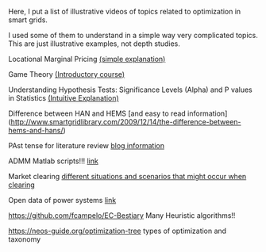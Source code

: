 Here, I put a list of illustrative videos of topics related to optimization in smart grids. 

I used some of them to understand in a simple way very complicated topics. This are just illustrative examples, not depth studies.

Locational Marginal Pricing [(simple explanation)](https://vimeo.com/243006345)

Game Theory [(Introductory course)](https://www.youtube.com/channel/UC73W1eqdxKPwr2OlfkMhQkQ)

Understanding Hypothesis Tests: Significance Levels (Alpha) and P values in Statistics [(Intuitive Explanation)](http://blog.minitab.com/blog/adventures-in-statistics-2/understanding-hypothesis-tests-significance-levels-alpha-and-p-values-in-statistics)

Difference between HAN and HEMS [and easy to read information] (http://www.smartgridlibrary.com/2009/12/14/the-difference-between-hems-and-hans/)


PAst tense for literature review [blog information](https://www.editage.com/insights/what-tense-should-i-use-when-writing-a-literature-review)

ADMM Matlab scripts!!! [link](https://web.stanford.edu/~boyd/papers/admm/)

Market clearing [different situations and scenarios that might occur when clearing](http://gridlab-d.shoutwiki.com/wiki/Spec:Market)


Open data of power systems [link](https://data.open-power-system-data.org/time_series)

https://github.com/fcampelo/EC-Bestiary Many Heuristic algorithms!!

https://neos-guide.org/optimization-tree types of optimization and taxonomy
